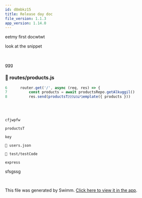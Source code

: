 ```yaml
---
id: d8mbkz15
title: Release day doc
file_version: 1.1.3
app_version: 1.14.0
---
```


eetmy first docwtwt

look at the snippet

<br/>

ggg
<!-- NOTE-swimm-snippet: the lines below link your snippet to Swimm -->
### 📄 routes/products.js
```javascript
6      router.get('/', async (req, res) => {
7          const products = await productsRepo.getAlkuggil()
8          res.send(productsTבישמעקקקemplate({ products }))
```

<br/>

<br/>

`cfjwpfw`

`productsT`<swm-token data-swm-token=":routes/products.js:8:5:5:`    res.send(productsTבישמעקקקemplate({ products }))`"/>

`key`<swm-token data-swm-token=":repositories/repository.js:77:6:6:`            for (let key in filters){`"/>

`📄 users.json`

`📄 test/testCode`

`express`<swm-token data-swm-token=":test/testCode:1:2:2:`const express = require(&#39;express&#39;)`"/>

sfsgssg

<br/>

This file was generated by Swimm. [Click here to view it in the app](https://swimm-web-app.web.app/repos/Z2l0aHViJTNBJTNBZWNvbW0lM0ElM0Ftb3NoaWtzd2ltbQ==/docs/d8mbkz15).
